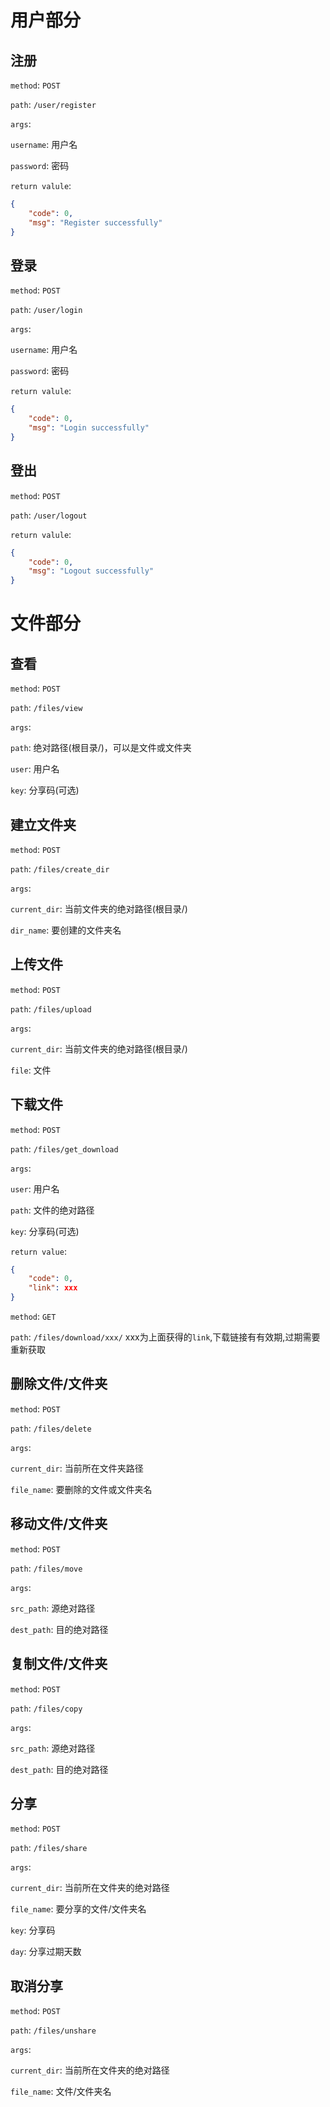 # 用户部分

## 注册

`method`: `POST`

`path`: `/user/register`

`args`:

`username`: 用户名

`password`: 密码

`return valule`:

```json
{
	"code": 0,
	"msg": "Register successfully"
}
```

## 登录

`method`: `POST`

`path`: `/user/login`

`args`:

`username`: 用户名

`password`: 密码

`return valule`:

```json
{
	"code": 0,
	"msg": "Login successfully"
}
```

## 登出

`method`: `POST`

`path`: `/user/logout`

`return valule`:

```json
{
	"code": 0,
	"msg": "Logout successfully"
}
```

# 文件部分

## 查看

`method`: `POST`

`path`: `/files/view`

`args`:

`path`: 绝对路径(根目录/)，可以是文件或文件夹

`user`: 用户名

`key`: 分享码(可选)

## 建立文件夹

`method`: `POST`

`path`: `/files/create_dir`

`args`:

`current_dir`: 当前文件夹的绝对路径(根目录/)

`dir_name`: 要创建的文件夹名


## 上传文件

`method`: `POST`

`path`: `/files/upload`

`args`:

`current_dir`: 当前文件夹的绝对路径(根目录/)

`file`: 文件

## 下载文件

`method`: `POST`

`path`: `/files/get_download`

`args`:

`user`: 用户名

`path`: 文件的绝对路径

`key`: 分享码(可选)

`return value`:

```json
{
	"code": 0,
	"link": xxx
}
```

`method`: `GET`

`path`: `/files/download/xxx/` xxx为上面获得的`link`,下载链接有有效期,过期需要重新获取

## 删除文件/文件夹

`method`: `POST`

`path`: `/files/delete`

`args`:

`current_dir`: 当前所在文件夹路径

`file_name`: 要删除的文件或文件夹名

## 移动文件/文件夹

`method`: `POST`

`path`: `/files/move`

`args`:

`src_path`: 源绝对路径

`dest_path`: 目的绝对路径

## 复制文件/文件夹

`method`: `POST`

`path`: `/files/copy`

`args`:

`src_path`: 源绝对路径

`dest_path`: 目的绝对路径

## 分享

`method`: `POST`

`path`: `/files/share`

`args`:

`current_dir`: 当前所在文件夹的绝对路径

`file_name`: 要分享的文件/文件夹名

`key`: 分享码

`day`: 分享过期天数

## 取消分享

`method`: `POST`

`path`: `/files/unshare`

`args`:

`current_dir`: 当前所在文件夹的绝对路径

`file_name`: 文件/文件夹名
